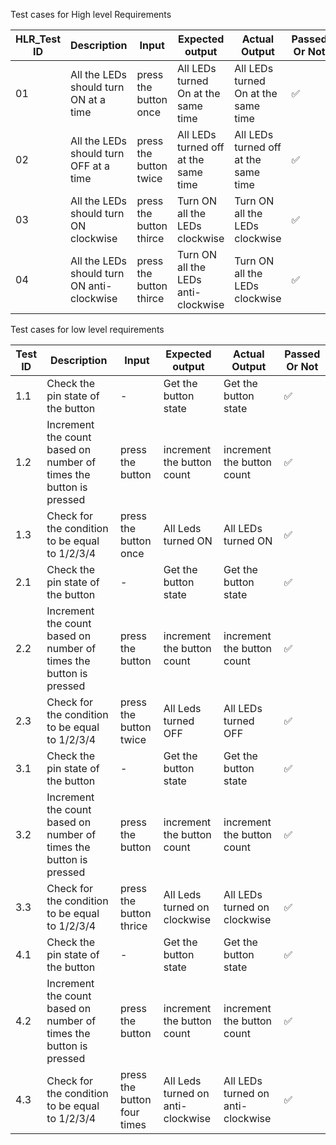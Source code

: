 Test cases for High level Requirements

| HLR_Test ID | Description | Input | Expected output | Actual Output | Passed Or Not |
| --- | --- | --- | --- | --- | --- |
| 01 | All the LEDs should turn ON at a time | press the button once | All LEDs turned On at the same time | All LEDs turned On at the same time | ✅ |
| 02 | All the LEDs should turn OFF at a time | press the button twice| All LEDs turned off at the same time | All LEDs turned off at the same time | ✅ |
| 03 | All the LEDs should turn ON clockwise | press the button thirce| Turn ON all the LEDs clockwise | Turn ON all the LEDs clockwise|✅ |
| 04 | All the LEDs should turn ON anti-clockwise | press the button thirce| Turn ON all the LEDs anti-clockwise | Turn ON all the LEDs clockwise| ✅ |

Test cases for low  level requirements

| Test ID | Description | Input | Expected output | Actual Output | Passed Or Not |
| --- | --- | --- | --- | --- | --- |
| 1.1 | Check the pin state of the button | -  | Get the button state | Get the button state | ✅ |
| 1.2 | Increment the count based on number of times the button is pressed | press the button| increment the button count| increment the button count | ✅ |
| 1.3 | Check for the condition to be equal to 1/2/3/4| press the button once| All Leds turned ON| All LEDs turned ON|✅ |
| 2.1 | Check the pin state of the button | -  | Get the button state | Get the button state | ✅ |
| 2.2 | Increment the count based on number of times the button is pressed | press the button| increment the button count| increment the button count | ✅ |
| 2.3 | Check for the condition to be equal to 1/2/3/4| press the button twice| All Leds turned OFF | All LEDs turned OFF |✅ |
| 3.1 | Check the pin state of the button | -  | Get the button state | Get the button state | ✅ |
| 3.2 | Increment the count based on number of times the button is pressed | press the button| increment the button count| increment the button count | ✅ |
| 3.3 | Check for the condition to be equal to 1/2/3/4| press the button thrice| All Leds turned on clockwise| All LEDs turned on clockwise|✅ |
| 4.1 | Check the pin state of the button | -  | Get the button state | Get the button state | ✅ |
| 4.2 | Increment the count based on number of times the button is pressed | press the button| increment the button count| increment the button count | ✅ |
| 4.3 | Check for the condition to be equal to 1/2/3/4| press the button four times| All Leds turned on anti-clockwise| All LEDs turned on anti-clockwise|✅ |
